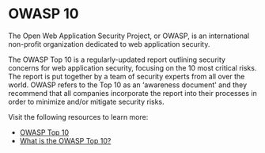 # OWASP 10

The Open Web Application Security Project, or OWASP, is an international non-profit organization dedicated to web application security.

The OWASP Top 10 is a regularly-updated report outlining security concerns for web application security, focusing on the 10 most critical risks. The report is put together by a team of security experts from all over the world. OWASP refers to the Top 10 as an ‘awareness document' and they recommend that all companies incorporate the report into their processes in order to minimize and/or mitigate security risks.

Visit the following resources to learn more:

- [OWASP Top 10](https://owasp.org/www-project-top-ten/)
- [What is the OWASP Top 10?](https://www.cloudflare.com/learning/security/threats/owasp-top-10/)
